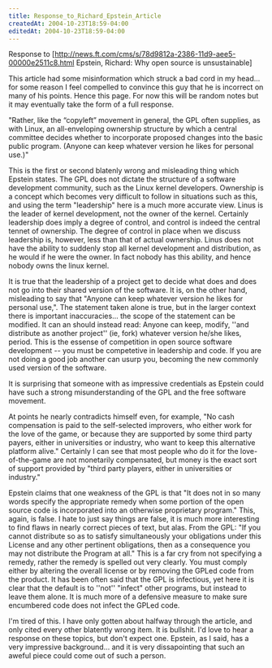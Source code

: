 ```yaml
---
title: Response_to_Richard_Epstein_Article
createdAt: 2004-10-23T18:59-04:00
editedAt: 2004-10-23T18:59-04:00
---
```


Response to [http://news.ft.com/cms/s/78d9812a-2386-11d9-aee5-00000e2511c8.html Epstein, Richard: Why open source is unsustainable]

This article had some misinformation which struck a bad cord in my head... for some reason I feel compelled to convince this guy that he is incorrect on many of his points. Hence this page. For now this will be random notes but it may eventually take the form of a full response.

"Rather, like the “copyleft” movement in general, the GPL often supplies, as with Linux, an all-enveloping ownership structure by which a central committee decides whether to incorporate proposed changes into the basic public program. (Anyone can keep whatever version he likes for personal use.)"

This is the first or second blatenly wrong and misleading thing which Epstein states. The GPL does not dictate the structure of a software development community, such as the Linux kernel developers. Ownership is a concept which becomes very difficult to follow in situations such as this, and using the term "leadership" here is a much more accurate view. Linus is the leader of kernel development, not the owner of the kernel. Certainly leadership does imply a degree of control, and control is indeed the central tennet of ownership. The degree of control in place when we discuss leadership is, however, less than that of actual ownership. Linus does not have the ability to suddenly stop all kernel development and distribution, as he would if he were the owner. In fact nobody has this ability, and hence nobody owns the linux kernel.

It is true that the leadership of a project get to decide what does and does not go into their shared version of the software. It is, on the other hand, misleading to say that "Anyone can keep whatever version he likes for personal use,". The statement taken alone is true, but in the larger context there is important inaccuracies... the scope of the statement can be modified. It can an should instead read: Anyone can keep, modify, ''and distribute as another project'' (ie, fork) whatever version he/she likes, period. This is the essense of competition in open source software development -- you must be competetive in leadership and code. If you are not doing a good job another can usurp you, becoming the new commonly used version of the software.

It is surprising that someone with as impressive credentials as Epstein could have such a strong misunderstanding of the GPL and the free software movement. 

At points he nearly contradicts himself even, for example, "No cash compensation is paid to the self-selected improvers, who either work for the love of the game, or because they are supported by some third party payers, either in universities or industry, who want to keep this alternative platform alive." Certainly I can see that most people who do it for the love-of-the-game are not monetarily compensated, but money is the exact sort of support provided by "third party players, either in universities or industry."

Epstein claims that one weakness of the GPL is that "It does not in so many words specify the appropriate remedy when some portion of the open source code is incorporated into an otherwise proprietary program." This, again, is false. I hate to just say things are false, it is much more interesting to find flaws in nearly correct pieces of text, but alas. From the GPL: "If you cannot distribute so as to satisfy simultaneously your obligations under this License and any other pertinent obligations, then as a consequence you may not distribute the Program at all." This is a far cry from not specifying a remedy, rather the remedy is spelled out very clearly. You must comply either by altering the overall license or by removing the GPLed code from the product. It has been often said that the GPL is infectious, yet here it is clear that the default is to ''not'' "infect" other programs, but instead to leave them alone. It is much more of a defensive measure to make sure encumbered code does not infect the GPLed code.

I'm tired of this. I have only gotten about halfway through the article, and only cited every other blatently wrong item. It is bullshit. I'd love to hear a response on these topics, but don't expect one. Epstein, as I said, has a very impressive background... and it is very dissapointing that such an aweful piece could come out of such a person.

